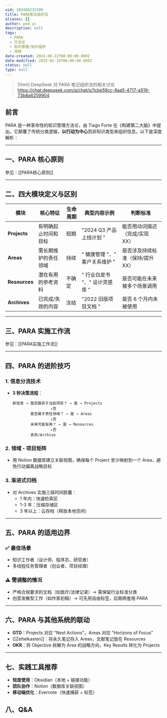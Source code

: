```yaml
---
uid: 202408232200
title: PARA笔记组织法
aliases: []
author: ped_yc
description: null
tags:
  - PARA
  - 方法论
  - 知识管理/知识组织
  - 领域
date-created: 2024-08-22T00:00:00.000Z
date-modified: 2025-02-24T00:00:00.000Z
status: null
type: null
---
```


> [!hint]
> DeepSeek 对 PARA 笔记组织法的相关讨论
> https://chat.deepseek.com/a/chat/s/1cbe59cc-8aa5-4717-a519-73b8a6259904

## 前言

PARA 是一种革命性的知识管理方法论，由 Tiago Forte 在《构建第二大脑》中提出。它颠覆了传统分类逻辑，**以行动为中心**而非知识类型来组织信息。以下是深度解析：

---

## 一、PARA 核心原则

参见：[[PARA核心原则]]

---

## 二、四大模块定义与区别

| 模块            | 核心特征       | 生命周期 | 典型内容示例              | 判断标准               |
| ------------- | ---------- | ---- | ------------------- | ------------------ |
| **Projects**  | 有明确起止时间和目标 | 短期   | "2024 Q3 产品上线计划 "   | 能否用动词描述（完成/实现 XX）  |
| **Areas**     | 需长期维护的责任领域 | 持续   | " 健康管理 "、" 客户关系维护 " | 是否涉及持续标准（保持/提升 XX） |
| **Resources** | 潜在有用的参考资料  | 不确定  | " 行业白皮书 "、" 设计灵感库 " | 是否可能在未来被多个场景调用     |
| **Archives**  | 已完成/失效的内容  | 冻结   | "2022 旧版项目文档 "      | 是否 6 个月内未被使用       |

---

## 三、PARA 实施工作流

参见：[[PARA实施工作流]]

---

## 四、PARA 的进阶技巧

### 1. 信息分流技术

- **3 秒决策流程**：

	```text
  新信息 → 是否服务于当前项目？ → 是 → Projects  
                     ↓否  
            是否属于责任领域？ → 是 → Areas  
                     ↓否  
            未来可能有用？ → 是 → Resources  
                     ↓否  
            丢弃/Archive
  ```

### 2. 领域 - 项目矩阵

- 用 Notion 数据库建立关联视图，确保每个 Project 至少映射到一个 Area，避免行动偏离战略目标

### 3. 渐进式归档

- 对 Archives 实施三级时间胶囊：
	- 1 年内：快速检索区
	- 1-3 年：压缩存储区
	- 3 年以上：云存档（释放本地空间）

---

## 五、PARA 的适用边界

### ✅ 最佳场景

- 知识工作者（设计师、程序员、研究者）
- 多线程任务管理者（创业者、项目经理）

### ⚠️ 需调整的情况

- 严格合规要求的文档（如医疗/法律记录）→ 需保留行业标准分类
- 创意发散型工作（如作家初稿）→ 可先用自由标签，后期再套用 PARA

---

## 六、PARA 与其他系统的联动

- **GTD**：Projects 对应 "Next Actions"，Areas 对应 "Horizons of Focus"
- [[Zettelkasten]]：将永久笔记存入 Areas，文献笔记放在 Resources
- **OKR**：将 Objective 拆解为 Area 的战略方向，Key Results 转化为 Projects

---

## 七、实践工具推荐

- **轻度使用**：Obsidian（本地 + 链接功能）
- **团队协作**：Notion（数据库关联视图）
- **移动端优化**：Evernote（快速捕获 + 标签）

## 八、Q&A
